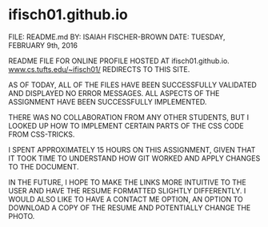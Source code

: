 # ifisch01.github.io
FILE: README.md
  BY: ISAIAH FISCHER-BROWN
DATE: TUESDAY, FEBRUARY 9th, 2016  

README FILE FOR ONLINE PROFILE HOSTED AT ifisch01.github.io.
www.cs.tufts.edu/~ifisch01/ REDIRECTS TO THIS SITE.

AS OF TODAY, ALL OF THE FILES HAVE BEEN SUCCESSFULLY VALIDATED AND DISPLAYED NO ERROR MESSAGES. ALL ASPECTS OF THE ASSIGNMENT HAVE BEEN SUCCESSFULLY IMPLEMENTED.

THERE WAS NO COLLABORATION FROM ANY OTHER STUDENTS, BUT I LOOKED UP HOW TO IMPLEMENT CERTAIN PARTS OF THE CSS CODE FROM CSS-TRICKS.

I SPENT APPROXIMATELY 15 HOURS ON THIS ASSIGNMENT, GIVEN THAT IT TOOK TIME TO UNDERSTAND HOW GIT WORKED AND APPLY CHANGES TO THE DOCUMENT.

IN THE FUTURE, I HOPE TO MAKE THE LINKS MORE INTUITIVE TO THE USER AND HAVE THE RESUME FORMATTED SLIGHTLY DIFFERENTLY.
I WOULD ALSO LIKE TO HAVE A CONTACT ME OPTION, AN OPTION TO DOWNLOAD A COPY OF THE RESUME AND POTENTIALLY CHANGE THE PHOTO.


